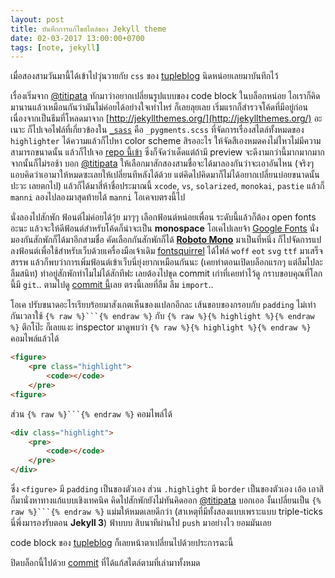 ```yaml
---
layout: post
title: บันทึกการแก้ไขสไตล์ของ Jekyll theme
date: 02-03-2017 13:00:00+0700
tags: [note, jekyll]
---
```


เมื่อสองสามวันมานี้ได้เข้าไปวุ่นวายกับ `css` ของ [tupleblog](https://tupleblog.github.io/) นิดหน่อยเลยมาบันทึกไว้

เรื่องเริ่มจาก [@titipata](https://github.com/titipata) ทักมาว่าอยากเปลี่ยนรูปแบบของ code block ในบล็อกหน่อย ไอเราก็คิดมานานแล้วเหมือนกันว่ามันไม่ค่อยได้อย่างใจเท่าไหร่ ก็เลยลุยเลย เริ่มแรกก็สำรวจโค้ดที่มีอยู่ก่อนเนื่องจากเป็นธีมที่โหลดมาจาก [http://jekyllthemes.org/](http://jekyllthemes.org/) อะเนาะ ก็ไปเจอไฟล์ที่เกี่ยวข้องใน [`_sass`](https://github.com/tupleblog/tupleblog.github.io/tree/master/_sass) คือ `_pygments.scss` ที่จัดการเรื่องสไตล์ทั้งหมดของ `highlighter` ได้ความแล้วก็ไปหา color scheme สิรออะไร ให้จัดสีเองหมดคงไม่ไหวไม่มีความสามารถขนาดนั้น แล้วก็ไปเจอ [repo นี้เข้า](https://github.com/dwayne/sass-pygments/) ซึ่งก็จัดว่าเด็ดแต่ถ้ามี preview จะดีงามกว่านี้มากมากมาก จากนั้นก็ไม่รอช้า บอก [@titipata](https://github.com/titipata) ให้เลือกมาสักสองสามชื่อจะได้มาลองกันว่าจะเอาอันไหน (จริงๆ แอบคิดว่าเอามาให้หมดซะเลยให้เปลี่ยนทีหลังได้ด้วย แต่คิดไปคิดมาก็ไม่ได้อยากเปลี่ยนบ่อยขนาดนั้นปะวะ เลยตกไป) แล้วก็ได้มาสี่ห้าชื่อประมาณนี้ `xcode`, `vs`, `solarized`, `monokai`, `pastie` แล้วก็ `manni` ลองไปลองมาสุดท้ายได้ `manni` โอเคจบตรงนี้ไป

นั่งลองไปสักพัก ฟ้อนต์ไม่ค่อยได้วุ้ย มาๆๆ เลือกฟ้อนต์หน่อยเพื่อน ระดับนี้แล้วก็ต้อง open fonts อะนะ แล้วจะให้ดีฟ้อนต์สำหรับโค้ดก็น่าจะเป็น **monospace** โอเคไปเลยจ้า [Google Fonts](https://fonts.google.com/?category=Monospace) นั่งมองกันสักพักก็ได้มาอีกสามชื่อ คัดเลือกกันสักพักก็ได้ [**Roboto Mono**](https://fonts.google.com/specimen/Roboto+Mono) มาเป็นที่หนึ่ง ก็ไปจัดการแปลงฟ้อนต์เพื่อใช้สำหรับเว็บด้วยเครื่องมือเจ้าเดิม [fontsquirrel](https://www.fontsquirrel.com/tools/webfont-generator) ได้ไฟล์ `woff` `eot` `svg` `ttf` มาเสร็จสรรพ แล้วก็พบว่าการเพิ่มฟ้อนต์เข้าเว็บนี่ยุ่งยากเหมือนกันนะ (เคยทำตอนเปิดบล็อกแรกๆ แต่ลืมไปละ ลืมสนิท) ทำอยู่สักพักทำไมไม่ได้สักทีฟะ เลยต้องไปขุด commit เก่าที่เคยทำไว้ดู กราบขอบคุณที่โลกนี้มี `git`.. ตามไปดู [commit นี้](https://github.com/tupleblog/tupleblog.github.io/commit/e0a4933842687a6196d4c4bf2fff63c98c17e87f#diff-6badce5a0657d8fcbf3905e5c8d4f6fa)เลย ตรงนี้เลยที่ลืม ลืม  `import`..

โอเค ปรับขนาดอะไรเรียบร้อยมาสังเกตเห็นของแปลกอีกละ เส้นขอบของกรอบกับ `padding` ไม่เท่ากันเวลาใช้ <code>{% raw %}```{% endraw %}</code> กับ `{% raw %}{% highlight %}{% endraw %}` ตึกโป๊ะ ก็เลยแงะ inspector มาดูพบว่า `{% raw %}{% highlight %}{% endraw %}` คอมไพล์แล้วได้

```html
<figure>
    <pre class="highlight">
        <code></code>
    </pre>
<figure>
```

ส่วน <code>{% raw %}```{% endraw %}</code> คอมไพล์ได้

```html
<div class="highlight">
    <pre>
        <code></code>
    </pre>
</div>
```

ซึ่ง `<figure>` มี `padding` เป็นของตัวเอง ส่วน `.highlight` มี `border` เป็นของตัวเอง เอ้อ เอาสิ ก็มานั่งหาทางแก้แบบเชิงเทคนิค คิดไปสักพักยังไม่ทันคิดออก [@titipata](https://github.com/titipata) บอกเออ งั้นเปลี่ยนเป็น <code>{% raw %}```{% endraw %}</code> แม่มให้หมดเลยดีกว่า (สาเหตุที่มีทั้งสองแบบเพราะแบบ triple-ticks นี่พึ่งมารองรับตอน **Jekyll 3**) ฟ้าบบบ สิบนาทีผ่านไป `push` มาอย่างไว ยอมมันเลย

code block ของ [tupleblog](https://tupleblog.github.io/) ก็เลยหน้าตาเปลี่ยนไปด้วยประการฉะนี้

ปิดบล็อกนี้ไปด้วย [commit](https://github.com/tupleblog/tupleblog.github.io/commit/e7f7439ba00ba627e2977b9ae7ad64939d7d384e) ที่ได้แก้สไตล์ตามที่เล่ามาทั้งหมด



